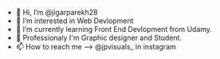 - 👋 Hi, I’m @jigarparekh28
- 👀 I’m interested in Web Devlopment
- 🌱 I’m currently learning Front End Devlopment from Udamy.
- 💞️ Professionaly I'm Graphic designer and Student.
- 📫 How to reach me --> @jpvisuals_ in instagram

<!---
jigarparekh28/jigarparekh28 is a ✨ special ✨ repository because its `README.md` (this file) appears on your GitHub profile.
You can click the Preview link to take a look at your changes.
--->
